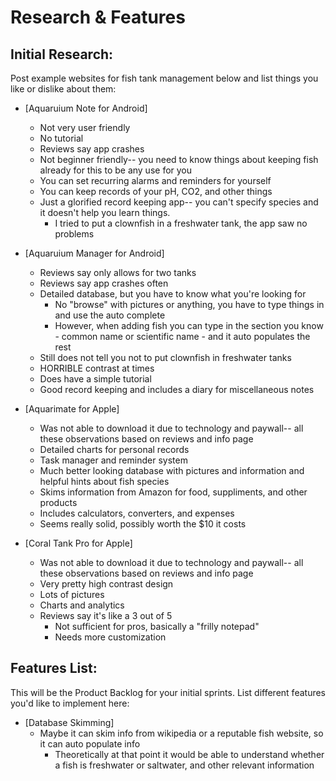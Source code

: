 # Research & Features

## Initial Research:

Post example websites for fish tank management below and list things you like or dislike about them:

* [Aquaruium Note for Android]
  * Not very user friendly
  * No tutorial
  * Reviews say app crashes
  * Not beginner friendly-- you need to know things about keeping fish already for this to be any use for you
  * You can set recurring alarms and reminders for yourself
  * You can keep records of your pH, CO2, and other things
  * Just a glorified record keeping app-- you can't specify species and it doesn't help you learn things.
    * I tried to put a clownfish in a freshwater tank, the app saw no problems
    
* [Aquaruium Manager for Android]
  * Reviews say only allows for two tanks
  * Reviews say app crashes often
  * Detailed database, but you have to know what you're looking for
    * No "browse" with pictures or anything, you have to type things in and use the auto complete
    * However, when adding fish you can type in the section you know - common name or scientific name - and it auto populates the rest
  * Still does not tell you not to put clownfish in freshwater tanks
  * HORRIBLE contrast at times
  * Does have a simple tutorial
  * Good record keeping and includes a diary for miscellaneous notes
  
* [Aquarimate for Apple]
  * Was not able to download it due to technology and paywall-- all these observations based on reviews and info page
  * Detailed charts for personal records
  * Task manager and reminder system
  * Much better looking database with pictures and information and helpful hints about fish species
  * Skims information from Amazon for food, suppliments, and other products
  * Includes calculators, converters, and expenses
  * Seems really solid, possibly worth the $10 it costs
  
* [Coral Tank Pro for Apple]
  * Was not able to download it due to technology and paywall-- all these observations based on reviews and info page
  * Very pretty high contrast design
  * Lots of pictures
  * Charts and analytics
  * Reviews say it's like a 3 out of 5
    * Not sufficient for pros, basically a "frilly notepad"
    * Needs more customization
  
## Features List:

This will be the Product Backlog for your initial sprints. List different features you'd like to implement here:

* [Database Skimming]
  * Maybe it can skim info from wikipedia or a reputable fish website, so it can auto populate info
    * Theoretically at that point it would be able to understand whether a fish is freshwater or saltwater, and other relevant information
